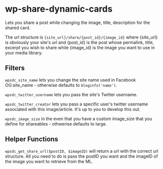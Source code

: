 # wp-share-dynamic-cards
Lets you share a post while changing the image, title, description for the shared card.

The url structure is `{site_url}/share/{post_id}/{image_id}` where {site_url} is obviously your site's url and {post_id} is the post whose permalink, title, excerpt you wish to share while {image_id} is the image you want to use in your media library.

## Filters
`wpsdc_site_name` lets you change the site name used in Facebook OG:site_name - otherwise defaults to `bloginfo('name')`.

`wpsdc_twitter_username` lets you pass the site's Twitter username.

`wpsdc_twitter_creator` lets you pass a specific user's twitter username associated with this image/article. It's up to you to develop this out.

`wpsdc_image_size` in the even that you have a custom image_size that you define for shareables - othwerise defaults to large.

## Helper Functions
`wpsdc_get_share_url($postID, $imageID)` will return a url with the correct url structure. All you need to do is pass the postID you want and the imageID of the image you want to retrieve from the ML.